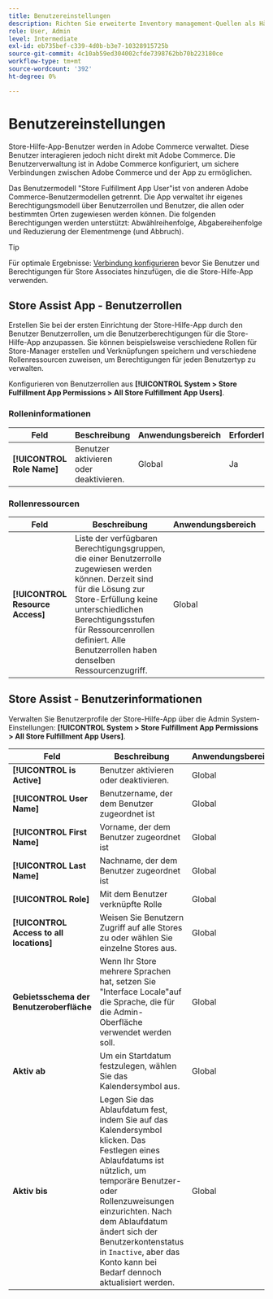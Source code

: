 ```yaml
---
title: Benutzereinstellungen
description: Richten Sie erweiterte Inventory management-Quellen als Händler-Stores ein, um die Store Fulfillment-Lösung für Adobe Commerce zu unterstützen.
role: User, Admin
level: Intermediate
exl-id: eb735bef-c339-4d0b-b3e7-10328915725b
source-git-commit: 4c10ab59ed304002cfde7398762bb70b223180ce
workflow-type: tm+mt
source-wordcount: '392'
ht-degree: 0%

---
```


# Benutzereinstellungen

Store-Hilfe-App-Benutzer werden in Adobe Commerce verwaltet. Diese Benutzer interagieren jedoch nicht direkt mit Adobe Commerce. Die Benutzerverwaltung ist in Adobe Commerce konfiguriert, um sichere Verbindungen zwischen Adobe Commerce und der App zu ermöglichen.

Das Benutzermodell &quot;Store Fulfillment App User&quot;ist von anderen Adobe Commerce-Benutzermodellen getrennt. Die App verwaltet ihr eigenes Berechtigungsmodell über Benutzerrollen und Benutzer, die allen oder bestimmten Orten zugewiesen werden können. Die folgenden Berechtigungen werden unterstützt: Abwählreihenfolge, Abgabereihenfolge und Reduzierung der Elementmenge (und Abbruch).

>[!TIP]
>
>Für optimale Ergebnisse: [Verbindung konfigurieren](connect-set-up-service.md) bevor Sie Benutzer und Berechtigungen für Store Associates hinzufügen, die die Store-Hilfe-App verwenden.

## Store Assist App - Benutzerrollen

Erstellen Sie bei der ersten Einrichtung der Store-Hilfe-App durch den Benutzer Benutzerrollen, um die Benutzerberechtigungen für die Store-Hilfe-App anzupassen. Sie können beispielsweise verschiedene Rollen für Store-Manager erstellen und Verknüpfungen speichern und verschiedene Rollenressourcen zuweisen, um Berechtigungen für jeden Benutzertyp zu verwalten.

Konfigurieren von Benutzerrollen aus **[!UICONTROL System > Store Fulfillment App Permissions > All Store Fulfillment App Users]**.

### Rolleninformationen

| **Feld** | **Beschreibung** | **Anwendungsbereich** | **Erforderlich** |
|----------------------------|-------------------------|-----------|--------------|
| **[!UICONTROL Role Name]** | Benutzer aktivieren oder deaktivieren. | Global | Ja |

### Rollenressourcen

| **Feld** | **Beschreibung** | **Anwendungsbereich** | **Erforderlich** |
|----------------------------------|--------------------------------------------------------------------------------------------------------------------------------------------------------------------------------------------------------------------------------------------|-----------|--------------|
| **[!UICONTROL Resource Access]** | Liste der verfügbaren Berechtigungsgruppen, die einer Benutzerrolle zugewiesen werden können. Derzeit sind für die Lösung zur Store-Erfüllung keine unterschiedlichen Berechtigungsstufen für Ressourcenrollen definiert. Alle Benutzerrollen haben denselben Ressourcenzugriff. | Global | Ja |

## Store Assist - Benutzerinformationen

Verwalten Sie Benutzerprofile der Store-Hilfe-App über die Admin System-Einstellungen:  **[!UICONTROL System > Store Fulfillment App Permissions > All Store Fulfillment App Users]**.

| **Feld** | **Beschreibung** | **Anwendungsbereich** | **Erforderlich** |
|------------------------------------------|-------------------------------------------------------------------------------------------------------------------------------------------------------------------------------------------------------------------------------------------------------------------------|-----------|--------------|
| **[!UICONTROL is Active]** | Benutzer aktivieren oder deaktivieren. | Global | Ja |
| **[!UICONTROL User Name]** | Benutzername, der dem Benutzer zugeordnet ist | Global | Ja |
| **[!UICONTROL First Name]** | Vorname, der dem Benutzer zugeordnet ist | Global | Nein |
| **[!UICONTROL Last Name]** | Nachname, der dem Benutzer zugeordnet ist | Global | Nein |
| **[!UICONTROL Role]** | Mit dem Benutzer verknüpfte Rolle | Global | Nein |
| **[!UICONTROL Access to all locations]** | Weisen Sie Benutzern Zugriff auf alle Stores zu oder wählen Sie einzelne Stores aus. | Global | Nein |
| **Gebietsschema der Benutzeroberfläche** | Wenn Ihr Store mehrere Sprachen hat, setzen Sie &quot;Interface Locale&quot;auf die Sprache, die für die Admin-Oberfläche verwendet werden soll. | Global | Nein |
| **Aktiv ab** | Um ein Startdatum festzulegen, wählen Sie das Kalendersymbol aus. | Global | Nein |
| **Aktiv bis** | Legen Sie das Ablaufdatum fest, indem Sie auf das Kalendersymbol klicken. Das Festlegen eines Ablaufdatums ist nützlich, um temporäre Benutzer- oder Rollenzuweisungen einzurichten. Nach dem Ablaufdatum ändert sich der Benutzerkontenstatus in `Inactive`, aber das Konto kann bei Bedarf dennoch aktualisiert werden. | Global | Nein |
